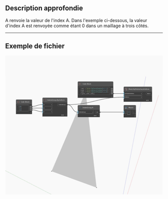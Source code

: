 ## Description approfondie
A renvoie la valeur de l'index A. Dans l'exemple ci-dessous, la valeur d'index A est renvoyée comme étant 0 dans un maillage à trois côtés.
___
## Exemple de fichier

![A](./Autodesk.DesignScript.Geometry.IndexGroup.A_img.jpg)

